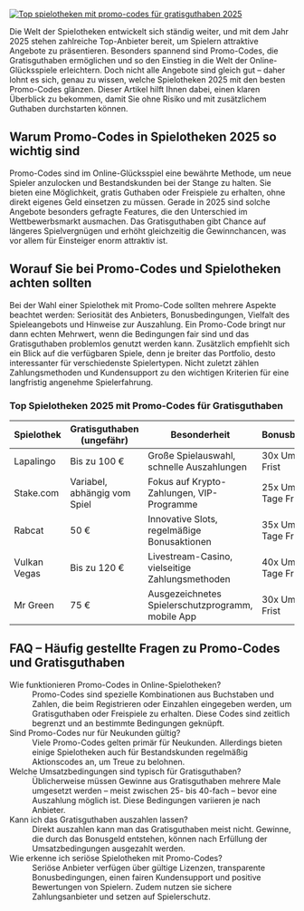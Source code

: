 [![Top spielotheken mit promo-codes für gratisguthaben 2025](https://123-caf.pages.dev/gitsignup.png)](https://vrmoo.ru/Bt82HjjY)

<p>Die Welt der Spielotheken entwickelt sich ständig weiter, und mit dem Jahr 2025 stehen zahlreiche Top-Anbieter bereit, um Spielern attraktive Angebote zu präsentieren. Besonders spannend sind Promo-Codes, die Gratisguthaben ermöglichen und so den Einstieg in die Welt der Online-Glücksspiele erleichtern. Doch nicht alle Angebote sind gleich gut – daher lohnt es sich, genau zu wissen, welche Spielotheken 2025 mit den besten Promo-Codes glänzen. Dieser Artikel hilft Ihnen dabei, einen klaren Überblick zu bekommen, damit Sie ohne Risiko und mit zusätzlichem Guthaben durchstarten können.</p>  <h2>Warum Promo-Codes in Spielotheken 2025 so wichtig sind</h2> <p>Promo-Codes sind im Online-Glücksspiel eine bewährte Methode, um neue Spieler anzulocken und Bestandskunden bei der Stange zu halten. Sie bieten eine Möglichkeit, gratis Guthaben oder Freispiele zu erhalten, ohne direkt eigenes Geld einsetzen zu müssen. Gerade in 2025 sind solche Angebote besonders gefragte Features, die den Unterschied im Wettbewerbsmarkt ausmachen. Das Gratisguthaben gibt Chance auf längeres Spielvergnügen und erhöht gleichzeitig die Gewinnchancen, was vor allem für Einsteiger enorm attraktiv ist.</p>  <h2>Worauf Sie bei Promo-Codes und Spielotheken achten sollten</h2> <p>Bei der Wahl einer Spielothek mit Promo-Code sollten mehrere Aspekte beachtet werden: Seriosität des Anbieters, Bonusbedingungen, Vielfalt des Spieleangebots und Hinweise zur Auszahlung. Ein Promo-Code bringt nur dann echten Mehrwert, wenn die Bedingungen fair sind und das Gratisguthaben problemlos genutzt werden kann. Zusätzlich empfiehlt sich ein Blick auf die verfügbaren Spiele, denn je breiter das Portfolio, desto interessanter für verschiedenste Spielertypen. Nicht zuletzt zählen Zahlungsmethoden und Kundensupport zu den wichtigen Kriterien für eine langfristig angenehme Spielerfahrung.</p>  <h3>Top Spielotheken 2025 mit Promo-Codes für Gratisguthaben</h3> <table>   <thead>     <tr>       <th>Spielothek</th>       <th>Gratisguthaben (ungefähr)</th>       <th>Besonderheit</th>       <th>Bonusbedingungen</th>     </tr>   </thead>   <tbody>     <tr>       <td>Lapalingo</td>       <td>Bis zu 100 €</td>       <td>Große Spielauswahl, schnelle Auszahlungen</td>       <td>30x Umsatz, 7 Tage Frist</td>     </tr>     <tr>       <td>Stake.com</td>       <td>Variabel, abhängig vom Spiel</td>       <td>Fokus auf Krypto-Zahlungen, VIP-Programme</td>       <td>25x Umsatz, 14 Tage Frist</td>     </tr>     <tr>       <td>Rabcat</td>       <td>50 €</td>       <td>Innovative Slots, regelmäßige Bonusaktionen</td>       <td>35x Umsatz, 10 Tage Frist</td>     </tr>     <tr>       <td>Vulkan Vegas</td>       <td>Bis zu 120 €</td>       <td>Livestream-Casino, vielseitige Zahlungsmethoden</td>       <td>40x Umsatz, 14 Tage Frist</td>     </tr>     <tr>       <td>Mr Green</td>       <td>75 €</td>       <td>Ausgezeichnetes Spielerschutzprogramm, mobile App</td>       <td>30x Umsatz, 7 Tage Frist</td>     </tr>   </tbody> </table>  <h2>FAQ – Häufig gestellte Fragen zu Promo-Codes und Gratisguthaben</h2> <dl>   <dt>Wie funktionieren Promo-Codes in Online-Spielotheken?</dt>   <dd>Promo-Codes sind spezielle Kombinationen aus Buchstaben und Zahlen, die beim Registrieren oder Einzahlen eingegeben werden, um Gratisguthaben oder Freispiele zu erhalten. Diese Codes sind zeitlich begrenzt und an bestimmte Bedingungen geknüpft.</dd>    <dt>Sind Promo-Codes nur für Neukunden gültig?</dt>   <dd>Viele Promo-Codes gelten primär für Neukunden. Allerdings bieten einige Spielotheken auch für Bestandskunden regelmäßig Aktionscodes an, um Treue zu belohnen.</dd>    <dt>Welche Umsatzbedingungen sind typisch für Gratisguthaben?</dt>   <dd>Üblicherweise müssen Gewinne aus Gratisguthaben mehrere Male umgesetzt werden – meist zwischen 25- bis 40-fach – bevor eine Auszahlung möglich ist. Diese Bedingungen variieren je nach Anbieter.</dd>    <dt>Kann ich das Gratisguthaben auszahlen lassen?</dt>   <dd>Direkt auszahlen kann man das Gratisguthaben meist nicht. Gewinne, die durch das Bonusgeld entstehen, können nach Erfüllung der Umsatzbedingungen ausgezahlt werden.</dd>    <dt>Wie erkenne ich seriöse Spielotheken mit Promo-Codes?</dt>   <dd>Seriöse Anbieter verfügen über gültige Lizenzen, transparente Bonusbedingungen, einen fairen Kundensupport und positive Bewertungen von Spielern. Zudem nutzen sie sichere Zahlungsanbieter und setzen auf Spielerschutz.</dd> </dl>
